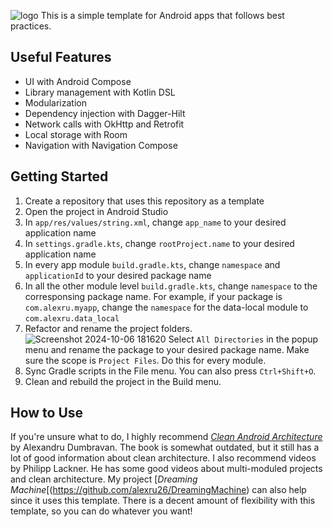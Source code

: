 ![logo](https://github.com/user-attachments/assets/fade345f-2d83-4e3a-848f-6e06332c12a0)
This is a simple template for Android apps that follows best practices.

## Useful Features
- UI with Android Compose
- Library management with Kotlin DSL
- Modularization
- Dependency injection with Dagger-Hilt
- Network calls with OkHttp and Retrofit
- Local storage with Room
- Navigation with Navigation Compose

## Getting Started
1. Create a repository that uses this repository as a template
2. Open the project in Android Studio
3. In ```app/res/values/string.xml```, change ```app_name``` to your desired application name
4. In ```settings.gradle.kts```, change ```rootProject.name``` to your desired application name
5. In every app module ```build.gradle.kts```, change ```namespace``` and ```applicationId``` to your desired package name
6. In all the other module level ```build.gradle.kts```, change ```namespace``` to the corresponsing package name. For example, if your package is ```com.alexru.myapp```, change the ```namespace``` for the data-local module to ```com.alexru.data_local```
7. Refactor and rename the project folders.
   ![Screenshot 2024-10-06 181620](https://github.com/user-attachments/assets/063f3971-9aa6-47e6-8be4-2b5f013b7421)
   Select ```All Directories``` in the popup menu and rename the package to your desired package name. Make sure the scope is ```Project Files```. Do this for every module.
8. Sync Gradle scripts in the File menu. You can also press ```Ctrl+Shift+O```.
9. Clean and rebuild the project in the Build menu.

## How to Use
If you're unsure what to do, I highly recommend [*Clean Android Architecture*](https://www.packtpub.com/en-us/product/clean-android-architecture-9781803234588) by Alexandru Dumbravan. The book is somewhat outdated, but it still has a lot of good information about clean architecture. I also recommend videos by Philipp Lackner. He has some good videos about multi-moduled projects and clean architecture. My project [*Dreaming Machine*[(https://github.com/alexru26/DreamingMachine) can also help since it uses this template. There is a decent amount of flexibility with this template, so you can do whatever you want!
